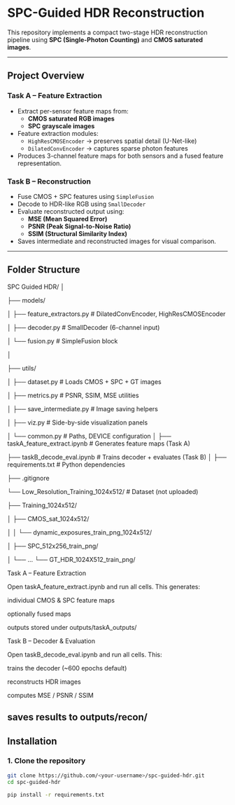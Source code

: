 # SPC-Guided HDR Reconstruction

This repository implements a compact two-stage HDR reconstruction pipeline using **SPC (Single-Photon Counting)** and **CMOS saturated images**.

---

##  Project Overview

### **Task A – Feature Extraction**
- Extract per-sensor feature maps from:
  - **CMOS saturated RGB images**
  - **SPC grayscale images**
- Feature extraction modules:
  - `HighResCMOSEncoder` → preserves spatial detail (U-Net-like)
  - `DilatedConvEncoder` → captures sparse photon features
- Produces 3-channel feature maps for both sensors and a fused feature representation.

### **Task B – Reconstruction**
- Fuse CMOS + SPC features using `SimpleFusion`
- Decode to HDR-like RGB using `SmallDecoder`
- Evaluate reconstructed output using:
  - **MSE (Mean Squared Error)**
  - **PSNR (Peak Signal-to-Noise Ratio)**
  - **SSIM (Structural Similarity Index)**
- Saves intermediate and reconstructed images for visual comparison.

---

##  Folder Structure

SPC Guided HDR/
│

├── models/

│ ├── feature_extractors.py # DilatedConvEncoder, HighResCMOSEncoder

│ ├── decoder.py # SmallDecoder (6-channel input)

│ └── fusion.py # SimpleFusion block

│

├── utils/

│ ├── dataset.py # Loads CMOS + SPC + GT images

│ ├── metrics.py # PSNR, SSIM, MSE utilities

│ ├── save_intermediate.py # Image saving helpers

│ ├── viz.py # Side-by-side visualization panels

│ └── common.py # Paths, DEVICE configuration
│
├── taskA_feature_extract.ipynb # Generates feature maps (Task A)

├── taskB_decode_eval.ipynb # Trains decoder + evaluates (Task B)
│
├── requirements.txt # Python dependencies

├── .gitignore

└── Low_Resolution_Training_1024x512/ # Dataset (not uploaded)

├── Training_1024x512/

│ ├── CMOS_sat_1024x512/

│ │ └── dynamic_exposures_train_png_1024x512/

│ ├── SPC_512x256_train_png/

│ └── ...
└── GT_HDR_1024X512_train_png/

Task A – Feature Extraction

Open taskA_feature_extract.ipynb and run all cells.
This generates:

individual CMOS & SPC feature maps

optionally fused maps

outputs stored under outputs/taskA_outputs/

Task B – Decoder & Evaluation

Open taskB_decode_eval.ipynb and run all cells.
This:

trains the decoder (~600 epochs default)

reconstructs HDR images

computes MSE / PSNR / SSIM

saves results to outputs/recon/
---

##  Installation

### 1. Clone the repository
```bash
git clone https://github.com/<your-username>/spc-guided-hdr.git
cd spc-guided-hdr

pip install -r requirements.txt
